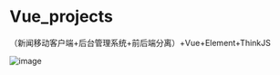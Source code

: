 # Vue_projects
（新闻移动客户端+后台管理系统+前后端分离）+Vue+Element+ThinkJS

![image](https://user-images.githubusercontent.com/75324169/109639815-9d518200-7b8a-11eb-8d0e-c3be3e404710.png)
